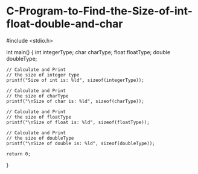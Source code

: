 # C-Program-to-Find-the-Size-of-int-float-double-and-char


#include <stdio.h>
 
int main()
{
    int integerType;
    char charType;
    float floatType;
    double doubleType;
 
    // Calculate and Print
    // the size of integer type
    printf("Size of int is: %ld", sizeof(integerType));
 
    // Calculate and Print
    // the size of charType
    printf("\nSize of char is: %ld", sizeof(charType));
 
    // Calculate and Print
    // the size of floatType
    printf("\nSize of float is: %ld", sizeof(floatType));
 
    // Calculate and Print
    // the size of doubleType
    printf("\nSize of double is: %ld", sizeof(doubleType));
 
    return 0;
}
